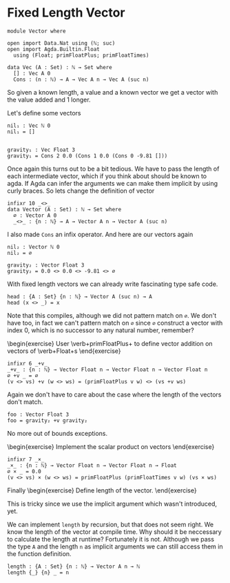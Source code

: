 # Fixed Length Vector

```
module Vector where

open import Data.Nat using (ℕ; suc)
open import Agda.Builtin.Float
  using (Float; primFloatPlus; primFloatTimes)

data Vec (A : Set) : ℕ → Set where
  [] : Vec A 0
  Cons : (n : ℕ) → A → Vec A n → Vec A (suc n)
```
So given a known length, a value and a known vector we get a vector
with the value added and 1 longer.

Let's define some vectors
```
nil₁ : Vec ℕ 0
nil₁ = []


gravity₁ : Vec Float 3
gravity₁ = Cons 2 0.0 (Cons 1 0.0 (Cons 0 -9.81 []))
```

Once again this turns out to be a bit tedious. We have to pass the length
of each intermediate vector, which if you think about should be known to agda.
If Agda can infer the arguments we can make them implicit by using curly braces.
So lets change the definition of vector
```
infixr 10 _<>_
data Vector (A : Set) : ℕ → Set where
  ∅ : Vector A 0
  _<>_ : {n : ℕ} → A → Vector A n → Vector A (suc n)
```
I also made `Cons` an infix operator. And here are our vectors again
```
nil₂ : Vector ℕ 0
nil₂ = ∅

gravity₂ : Vector Float 3
gravity₂ = 0.0 <> 0.0 <> -9.81 <> ∅
```

With fixed length vectors we can already write fascinating type safe code.

```
head : {A : Set} {n : ℕ} → Vector A (suc n) → A
head (x <> _) = x
```

Note that this compiles, although we did not pattern match on `∅`.
We don't have too, in fact we can't pattern match on `∅`
since `∅` construct a vector with index 0, which is no successor
to any natural number, remember?

\begin{exercise}
User \verb+primFloatPlus+ to define vector addition on vectors of \verb+Float+s
\end{exercise}

```
infixr 6 _+v_
_+v_ : {n : ℕ} → Vector Float n → Vector Float n → Vector Float n
∅ +v _ = ∅
(v <> vs) +v (w <> ws) = (primFloatPlus v w) <> (vs +v ws)
```
Again we don't have to care about the case where the length of the vectors
don't match.

```
foo : Vector Float 3
foo = gravity₂ +v gravity₂
```
No more out of bounds exceptions.

\begin{exercise}
Implement the scalar product on vectors
\end{exercise}

```
infixr 7 _×_
_×_ : {n : ℕ} → Vector Float n → Vector Float n → Float
∅ × _ = 0.0
(v <> vs) × (w <> ws) = primFloatPlus (primFloatTimes v w) (vs × ws)
```

Finally
\begin{exercise}
Define length of the vector.
\end{exercise}

This is tricky since we use the implicit argument which wasn't introduced, yet.


We can implement `length` by recursion, but that does not seem right. We know the
length of the vector at compile time. Why should it be neccessary to calculate the
length at runtime? Fortunately it is not. Although we pass the type `A` and the
length `n` as implicit arguments we can still access them in the function definition.
```
length : {A : Set} {n : ℕ} → Vector A n → ℕ
length {_} {n} _ = n
```
